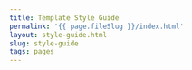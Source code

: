 ```yaml
---
title: Template Style Guide
permalink: '{{ page.fileSlug }}/index.html'
layout: style-guide.html
slug: style-guide
tags: pages
---
```



